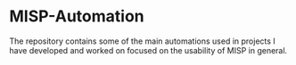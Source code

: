 # MISP-Automation
The repository contains some of the main automations used in projects I have developed and worked on focused on the usability of MISP in general.
